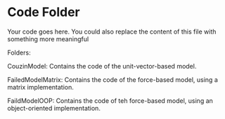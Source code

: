 # Code Folder 

Your code goes here. You could also replace the content of this file with something more meaningful

Folders:

CouzinModel: Contains the code of the unit-vector-based model.

FailedModelMatrix: Contains the code of the force-based model, using a matrix implementation.

FaildModelOOP: Contains the code of teh force-based model, using an object-oriented implementation. 
